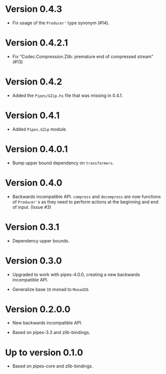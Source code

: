 # Version 0.4.3

* Fix usage of the `Producer'` type synonym (#14).


# Version 0.4.2.1

* Fix “Codec.Compression.Zlib: premature end of compressed stream” (#13)


# Version 0.4.2

* Added the `Pipes/GZip.hs` file that was missing in 0.4.1.


# Version 0.4.1

* Added `Pipes.GZip` module.


# Version 0.4.0.1

* Bump upper bound dependency on `transformers`.


# Version 0.4.0

* Backwards incompatible API. `compress` and `decompress` are now
  functions of `Producer'`s as they need to perform actions at the
  beginning and end of input. (Issue #3)


# Version 0.3.1

* Dependency upper bounds.


# Version 0.3.0

* Upgraded to work with pipes-4.0.0, creating a new backwards
  incompatible API.

* Generalize base `IO` monad to `MonadIO`.


# Version 0.2.0.0

* New backwards incompatible API.

* Based on pipes-3.3 and zlib-bindings.


# Up to version 0.1.0

* Based on pipes-core and zlib-bindings.

